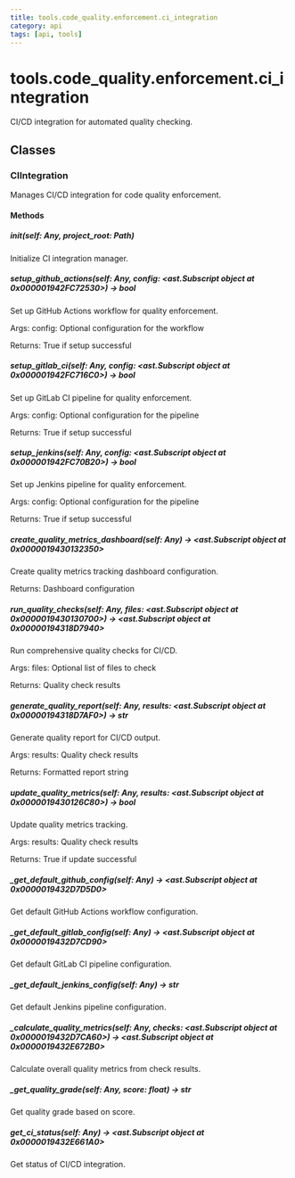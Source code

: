 ```yaml
---
title: tools.code_quality.enforcement.ci_integration
category: api
tags: [api, tools]
---
```


# tools.code_quality.enforcement.ci_integration

CI/CD integration for automated quality checking.

## Classes

### CIIntegration

Manages CI/CD integration for code quality enforcement.

#### Methods

##### __init__(self: Any, project_root: Path)

Initialize CI integration manager.

##### setup_github_actions(self: Any, config: <ast.Subscript object at 0x000001942FC72530>) -> bool

Set up GitHub Actions workflow for quality enforcement.

Args:
    config: Optional configuration for the workflow

Returns:
    True if setup successful

##### setup_gitlab_ci(self: Any, config: <ast.Subscript object at 0x000001942FC716C0>) -> bool

Set up GitLab CI pipeline for quality enforcement.

Args:
    config: Optional configuration for the pipeline

Returns:
    True if setup successful

##### setup_jenkins(self: Any, config: <ast.Subscript object at 0x000001942FC70B20>) -> bool

Set up Jenkins pipeline for quality enforcement.

Args:
    config: Optional configuration for the pipeline

Returns:
    True if setup successful

##### create_quality_metrics_dashboard(self: Any) -> <ast.Subscript object at 0x0000019430132350>

Create quality metrics tracking dashboard configuration.

Returns:
    Dashboard configuration

##### run_quality_checks(self: Any, files: <ast.Subscript object at 0x0000019430130700>) -> <ast.Subscript object at 0x00000194318D7940>

Run comprehensive quality checks for CI/CD.

Args:
    files: Optional list of files to check

Returns:
    Quality check results

##### generate_quality_report(self: Any, results: <ast.Subscript object at 0x00000194318D7AF0>) -> str

Generate quality report for CI/CD output.

Args:
    results: Quality check results

Returns:
    Formatted report string

##### update_quality_metrics(self: Any, results: <ast.Subscript object at 0x0000019430126C80>) -> bool

Update quality metrics tracking.

Args:
    results: Quality check results

Returns:
    True if update successful

##### _get_default_github_config(self: Any) -> <ast.Subscript object at 0x0000019432D7D5D0>

Get default GitHub Actions workflow configuration.

##### _get_default_gitlab_config(self: Any) -> <ast.Subscript object at 0x0000019432D7CD90>

Get default GitLab CI pipeline configuration.

##### _get_default_jenkins_config(self: Any) -> str

Get default Jenkins pipeline configuration.

##### _calculate_quality_metrics(self: Any, checks: <ast.Subscript object at 0x0000019432D7CA60>) -> <ast.Subscript object at 0x0000019432E672B0>

Calculate overall quality metrics from check results.

##### _get_quality_grade(self: Any, score: float) -> str

Get quality grade based on score.

##### get_ci_status(self: Any) -> <ast.Subscript object at 0x0000019432E661A0>

Get status of CI/CD integration.

